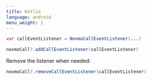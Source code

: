 ```yaml
---
title: Kotlin
language: android
menu_weight: 1
---
```


```java
var callEventListener = NexmoCallEventListener(...)

nexmoCall?.addCallEventListener(callEventListener)
```

Remove the listener when needed:

```java
nexmoCall?.removeCallEventListener(callEventListener)

```

